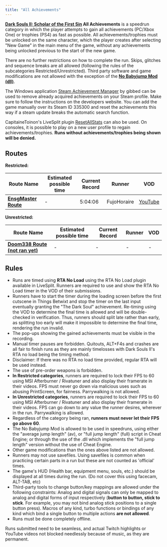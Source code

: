 ```yaml
---
title: "All Achievements"
---
```


**[Dark Souls II: Scholar of the First Sin](/ds2sotfs) All Achievements** is a speedrun category in which the player attempts to gain all achievements (PC/Xbox One) or trophies (PS4) as fast as possible. All achievements/trophies must be unlocked on the same character, which the player creates after selecting "New Game" in the main menu of the game, without any achievements being unlocked previous to the start of the new game.

There are no further restrictions on how to complete the run. Skips, glitches and sequence breaks are all allowed (following the rules of the subcategories Restricted/Unrestricted). Third party software and game modifications are not allowed with the exception of the **[No Babyjump Mod (dll)](https://github.com/pseudostripy/bbj_mod_sotfs/releases)**.

The Windows application [Steam Achievement Manager](https://gib.me/sam/) by gibbed can be used to remove already acquired achievements on your Steam profile. Make sure to follow the instructions on the developers website. You can add the game manually over its Steam ID 335300 and reset the achievements this way if a steam update breaks the automatic search function.

CapitaineToinon's LiveSplit plugin [ResetAllStats](https://github.com/CapitaineToinon/LiveSplit.ResetAllStats) can also be used. On consoles, it is possible to play on a new user profile to regain achievements/trophies. **Runs without achievements/trophies being shown will be denied.**

## Routes

**Restricted:**

| Route Name                                            | Estimated possible time | Current Record | Runner      | VOD                                     |
| ----------------------------------------------------- | ----------------------- | -------------- | ----------- | --------------------------------------- |
| **[EnsgMaster Route](https://pastebin.com/kgXgFun3)** | -                       | 5:04:06        | FujoHoraire | [YouTube](https://youtu.be/PLQvgP7Csas) |

**Unrestricted:**

| Route Name                                                                                                                          | Estimated possible time | Current Record | Runner | VOD |
| ----------------------------------------------------------------------------------------------------------------------------------- | ----------------------- | -------------- | ------ | --- |
| [**Doom338 Route (not ran yet)**](https://docs.google.com/document/d/1fcwdUGml23AXA0QtQYA1X1lx70X8RCe4dPO_ef2n7Z4/edit?usp=sharing) | -                       | -              | -      | -   |

## Rules

- Runs are timed using **RTA No Load** using the RTA No Load plugin available in LiveSplit. Runners are required to use and show the RTA No Load timer in the VOD of their submissions.
- Runners have to start the timer during the loading screen before the first cutscene in Things Betwixt and stop the timer on the last input eventually granting the "The Dark Soul" achievement. Re-timing using the VOD to determine the final time is allowed and will be double-checked in verification. Thus, runners should split late rather than early, as splitting too early will make it impossible to determine the final time, rendering the run invalid.
- The pop-ups showing the gained achievements must be visible in the recording.
- Manual timer pauses are forbidden. Quitouts, ALT+F4s and crashes are all fair to finish runs as they are mainly timelosses with Dark Souls II's RTA no load being the timing method.
- Disclaimer: If there was no RTA no load time provided, regular RTA will be used instead.
- The use of pre-order weapons is forbidden.
- **In Restricted categories**, runners are required to lock their FPS to 60 using MSI Afterburner / Rivatuner and also display their framerate in their videos. FPS must never go down via malicious uses such as abusing PrintScreen, for fairness. Parrywalking is not allowed.
- **In Unrestricted categories**, runners are required to lock their FPS to 60 using MSI Afterburner / Rivatuner and also display their framerate in their videos. FPS can go down to any value the runner desires, wherever in the run. Parrywalking is allowed.
- Regardless of the category being ran, **runners must never let their FPS go above 60**.
- The No Babyjump Mod is allowed to be used in speedruns, using either the "average jump length" (av), or "full jump length" (full) script in Cheat Engine; or through the use of the .dll which implements the "full jump length" version without the use of Cheat Engine.
- Other game modifications than the ones above listed are not allowed.
- Runners may not use savefiles. Using savefiles is common when practicing certain parts in a run but these are not counted as 'official' times.
- The game's HUD (Health bar, equipment menu, souls, etc.) should be displayed at all times during the run. (Do not cover this using facecam, ALT-TAB, etc)
- Third-party tools to change button/key mappings are allowed under the following constraints: Analog and digital signals can only be mapped to analog and digital forms of input respectively (**button to button, stick to stick**. For example, you may not bind analog stick positions to a single button press). Macros of any kind, turbo functions or bindings of any kind which bind a single button to multiple actions **are not allowed**.
- Runs must be done completely offline.

Runs submitted need to be seamless, and actual Twitch highlights or YouTube videos not blocked needlessly because of music, as they are permanent.
